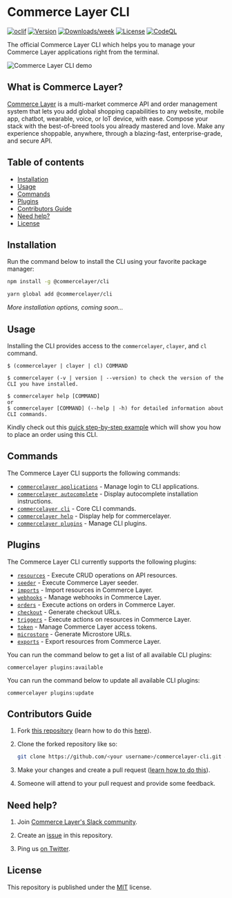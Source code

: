 # Commerce Layer CLI

[![oclif](https://img.shields.io/badge/cli-oclif-brightgreen.svg)](https://oclif.io)
[![Version](https://img.shields.io/npm/v/@commercelayer/cli.svg)](https://npmjs.org/package/@commercelayer/cli)
[![Downloads/week](https://img.shields.io/npm/dw/@commercelayer/cli.svg)](https://npmjs.org/package/@commercelayer/cli)
[![License](https://img.shields.io/npm/l/@commercelayer/commercelayer-cli.svg)](https://github.com/commercelayer/commercelayer-cli/blob/master/package.json)
[![CodeQL](https://github.com/commercelayer/commercelayer-cli/actions/workflows/codeql-analysis.yml/badge.svg)](https://github.com/commercelayer/commercelayer-cli/actions/workflows/codeql-analysis.yml)

The official Commerce Layer CLI which helps you to manage your Commerce Layer applications right from the terminal.

![Commerce Layer CLI demo](assets/home.gif)

## What is Commerce Layer?

[Commerce Layer](https://commercelayer.io) is a multi-market commerce API and order management system that lets you add global shopping capabilities to any website, mobile app, chatbot, wearable, voice, or IoT device, with ease. Compose your stack with the best-of-breed tools you already mastered and love. Make any experience shoppable, anywhere, through a blazing-fast, enterprise-grade, and secure API.

## Table of contents

<!-- toc -->

* [Installation](#installation)
* [Usage](#usage)
* [Commands](#commands)
* [Plugins](#plugins)
* [Contributors Guide](#contributors-guide)
* [Need help?](#need-help)
* [License](#license)
<!-- tocstop -->

## Installation

Run the command below to install the CLI using your favorite package manager:

```bash
npm install -g @commercelayer/cli
```

```bash
yarn global add @commercelayer/cli
```

_More installation options, coming soon..._

## Usage

Installing the CLI provides access to the `commercelayer`, `clayer`, and `cl` command.

<!-- usage-DISABLED -->
```sh-session
$ (commercelayer | clayer | cl) COMMAND

$ commercelayer (-v | version | --version) to check the version of the CLI you have installed.

$ commercelayer help [COMMAND]
or
$ commercelayer [COMMAND] (--help | -h) for detailed information about CLI commands.
```
<!-- usagestop-DISABLED -->

Kindly check out this [quick step-by-step example](https://gist.github.com/silviorelli/93424c7e0483780dc5c51fe7a3d215c1) which will show you how to place an order using this CLI.

## Commands

The Commerce Layer CLI supports the following commands:

<!-- commands -->

* [`commercelayer applications`](docs/applications.md) - Manage login to CLI applications.
* [`commercelayer autocomplete`](docs/autocomplete.md) - Display autocomplete installation instructions.
* [`commercelayer cli`](docs/cli.md) - Core CLI commands.
* [`commercelayer help`](docs/help.md) - Display help for commercelayer.
* [`commercelayer plugins`](docs/plugins.md) - Manage CLI plugins.

<!-- commandsstop -->

## Plugins

The Commerce Layer CLI currently supports the following plugins:

* [`resources`](https://github.com/commercelayer/commercelayer-cli-plugin-resources/blob/main/README.md) - Execute CRUD operations on API resources.
* [`seeder`](https://github.com/commercelayer/commercelayer-cli-plugin-seeder/blob/main/README.md) - Execute Commerce Layer seeder.
* [`imports`](https://github.com/commercelayer/commercelayer-cli-plugin-imports/blob/main/README.md) - Import resources in Commerce Layer.
* [`webhooks`](https://github.com/commercelayer/commercelayer-cli-plugin-webhooks/blob/main/README.md) - Manage webhooks in Commerce Layer.
* [`orders`](https://github.com/commercelayer/commercelayer-cli-plugin-orders/blob/main/README.md) - Execute actions on orders in Commerce Layer.
* [`checkout`](https://github.com/commercelayer/commercelayer-cli-plugin-checkout/blob/main/README.md) - Generate checkout URLs.
* [`triggers`](https://github.com/commercelayer/commercelayer-cli-plugin-triggers/blob/main/README.md) - Execute actions on resources in Commerce Layer.
* [`token`](https://github.com/commercelayer/commercelayer-cli-plugin-token/blob/main/README.md) - Manage Commerce Layer access tokens.
* [`microstore`](https://github.com/commercelayer/commercelayer-cli-plugin-microstore/blob/main/README.md) - Generate Microstore URLs.
* [`exports`](https://github.com/commercelayer/commercelayer-cli-plugin-exports/blob/main/README.md) - Export resources from Commerce Layer.

You can run the command below to get a list of all available CLI plugins:

```sh-session
commercelayer plugins:available
```

You can run the command below to update all available CLI plugins:

```sh-session
commercelayer plugins:update
```

## Contributors Guide

1. Fork [this repository](https://github.com/commercelayer/commercelayer-cli) (learn how to do this [here](https://help.github.com/articles/fork-a-repo)).

2. Clone the forked repository like so:

    ```bash
    git clone https://github.com/<your username>/commercelayer-cli.git && cd commercelayer-cli
    ```

3. Make your changes and create a pull request ([learn how to do this](https://docs.github.com/en/github/collaborating-with-issues-and-pull-requests/creating-a-pull-request)).

4. Someone will attend to your pull request and provide some feedback.

## Need help?

1. Join [Commerce Layer's Slack community](https://slack.commercelayer.app).

2. Create an [issue](https://github.com/commercelayer/commercelayer-cli/issues) in this repository.

3. Ping us [on Twitter](https://twitter.com/commercelayer).

## License

This repository is published under the [MIT](LICENSE) license.
